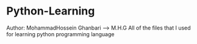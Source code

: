 # Python-Learning
Author: MohammadHossein Ghanbari --> M.H.G
All of the files that I used for learning python programming language
